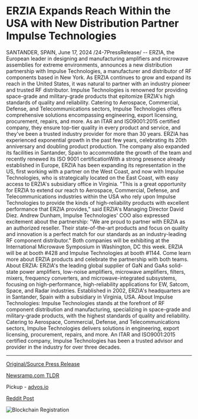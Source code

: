 # ERZIA Expands Reach Within the USA with New Distribution Partner Impulse Technologies

SANTANDER, SPAIN, June 17, 2024 /24-7PressRelease/ -- ERZIA, the European leader in designing and manufacturing amplifiers and microwave assemblies for extreme environments, announces a new distribution partnership with Impulse Technologies, a manufacturer and distributor of RF components based in New York. As ERZIA continues to grow and expand its reach in the United States, it was natural to partner with an industry pioneer and trusted RF distributor.  Impulse Technologies is renowned for providing space-grade and military-grade products that epitomize ERZIA's high standards of quality and reliability. Catering to Aerospace, Commercial, Defense, and Telecommunications sectors, Impulse Technologies offers comprehensive solutions encompassing engineering, export licensing, procurement, repairs, and more. As an ITAR and ISO9001:2015 certified company, they ensure top-tier quality in every product and service, and they've been a trusted industry provider for more than 30 years.  ERZIA has experienced exponential growth in the past few years, celebrating its 20th anniversary and doubling product production. The company also expanded its facilities in Santander, Spain to accommodate the growth of the team and recently renewed its ISO 9001 certificationWith a strong presence already established in Europe, ERZIA has been expanding its representation in the US, first working with a partner on the West Coast, and now with Impulse Technologies, who is strategically located on the East Coast, with easy access to ERZIA's subsidiary office in Virginia.  "This is a great opportunity for ERZIA to extend our reach to Aerospace, Commercial, Defense, and Telecommunications industries within the USA who rely upon Impulse Technologies to provide the kinds of high-reliability products with excellent performance that ERZIA provides," said ERZIA's Managing Director David Diez. Andrew Dunham, Impulse Technologies' COO also expressed excitement about the partnership: "We are proud to partner with ERZIA as an authorized reseller. Their state-of-the-art products and focus on quality and innovation is a perfect match for our standards as an industry-leading RF component distributor."  Both companies will be exhibiting at the International Microwave Symposium in Washington, DC this week. ERZIA will be at booth #428 and Impulse Technologies at booth #1144. Come learn more about ERZIA products and celebrate the partnership with both teams.  About ERZIA:  ERZIA's the leading global supplier of GaN and GaAs solid-state power amplifiers, low-noise amplifiers, microwave amplifiers, filters, mixers, frequency converters, and microwave-integrated subsystems, focusing on high-performance, high-reliability applications for EW, Satcom, Space, and Radar industries. Established in 2002, ERZIA's headquarters are in Santander, Spain with a subsidiary in Virginia, USA.  About Impulse Technologies:  Impulse Technologies stands at the forefront of RF component distribution and manufacturing, specializing in space-grade and military-grade products, with the highest standards of quality and reliability. Catering to Aerospace, Commercial, Defense, and Telecommunications sectors, Impulse Technologies delivers solutions in engineering, export licensing, procurement, repairs, and more. An ITAR and ISO9001:2015 certified company, Impulse Technologies has been a trusted advisor and provider in the industry for over three decades. 

---

[Original/Source Press Release](https://www.24-7pressrelease.com/press-release/511742/erzia-expands-reach-within-the-usa-with-new-distribution-partner-impulse-technologies)
                    

[Newsramp.com TLDR](https://newsramp.com/curated-news/erzia-announces-distribution-partnership-with-impulse-technologies/01b8320956591af4590f4c09667a2706) 


Pickup - [advos.io](https://advos.io/en/erzia-partners-with-impulse-technologies-to-expand-reach-in-usa/20244190)
 



[Reddit Post](https://www.reddit.com/r/Business_NewsRamp/comments/1dhsay1/erzia_announces_distribution_partnership_with/) 



![Blockchain Registration](https://cdn.newsramp.app/24-7PressRelease/qrcode/246/17/eachgAkc.webp)